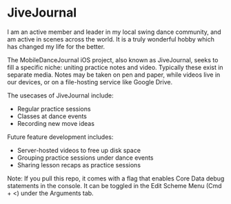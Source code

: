 # JiveJournal

I am an active member and leader in my local swing dance community, and am active in scenes across the world. It is a truly wonderful hobby which has changed my life for the better.

The MobileDanceJournal iOS project, also known as JiveJournal, seeks to fill a specific niche: uniting practice notes and video. Typically these exist in separate media. Notes may be taken on pen and paper, while videos live in our devices, or on a file-hosting service like Google Drive.

The usecases of JiveJournal include:

* Regular practice sessions
* Classes at dance events
* Recording new move ideas

Future feature development includes:

* Server-hosted videos to free up disk space
* Grouping practice sessions under dance events
* Sharing lesson recaps as practice sessions

Note: If you pull this repo, it comes with a flag that enables Core Data debug statements in the console. It can be toggled in the Edit Scheme Menu (Cmd + <) under the Arguments tab.
